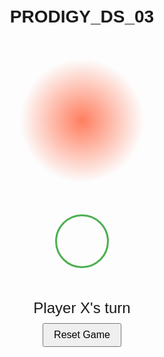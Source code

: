 # PRODIGY_DS_03
<!DOCTYPE html>
<html lang="en">
<head>
  <meta charset="UTF-8">
  <title>Fading Gradient Circle</title>
  <style>
    .gradient-circle {
      width: 200px;
      height: 200px;
      border-radius: 50%;
      background: radial-gradient(circle, #ff7e5f 0%, transparent 70%);
      margin: 50px auto;
    }
  </style>
</head>
<body>

  <div class="gradient-circle"></div>

</body>
</html>
<!DOCTYPE html>
<html lang="en">
<head>
  <meta charset="UTF-8">
  <title>Monoline Solution Icon</title>
  <style>
    .solution-icon {
      width: 80px;
      height: 80px;
      border: 3px solid #4CAF50;
      border-radius: 50%;
      position: relative;
      margin: 50px auto;
    }

    .solution-icon::after {
      content: "";
      position: absolute;
      left: 22px;
      top: 40px;
      width: 15px;
      height: 30px;
      border: solid #4CAF50;
      border-width: 0 3px 3px 0;
      transform: rotate(45deg);
    }
  </style>
</head>
<body>

  <div class="solution-icon"></div>

</body>
</html>
<!DOCTYPE html>
<html lang="en">
<head>
  <meta charset="UTF-8">
  <title>Tic-Tac-Toe</title>
  <style>
    body {
      font-family: Arial, sans-serif;
      text-align: center;
      margin-top: 50px;
    }

    #board {
      display: grid;
      grid-template-columns: repeat(3, 100px);
      grid-gap: 5px;
      justify-content: center;
      margin-bottom: 20px;
    }

    .cell {
      width: 100px;
      height: 100px;
      font-size: 48px;
      background-color: #f2f2f2;
      border: 2px solid #333;
      display: flex;
      align-items: center;
      justify-content: center;
      cursor: pointer;
    }

    #status {
      font-size: 24px;
      margin-bottom: 10px;
    }

    button {
      padding: 8px 16px;
      font-size: 16px;
    }
  </style>
</head>
<body>

  <div id="status">Player X's turn</div>
  <div id="board"></div>
  <button onclick="resetGame()">Reset Game</button>

  <script>
    const board = document.getElementById("board");
    const status = document.getElementById("status");
    let currentPlayer = "X";
    let cells = Array(9).fill(null);
    let gameActive = true;

    function renderBoard() {
      board.innerHTML = "";
      cells.forEach((value, index) => {
        const cell = document.createElement("div");
        cell.className = "cell";
        cell.textContent = value || "";
        cell.addEventListener("click", () => handleClick(index));
        board.appendChild(cell);
      });
    }

    function handleClick(index) {
      if (!gameActive || cells[index]) return;

      cells[index] = currentPlayer;
      renderBoard();
      if (checkWinner()) {
        status.textContent = `Player ${currentPlayer} wins!`;
        gameActive = false;
      } else if (cells.every(Boolean)) {
        status.textContent = "It's a draw!";
        gameActive = false;
      } else {
        currentPlayer = currentPlayer === "X" ? "O" : "X";
        status.textContent = `Player ${currentPlayer}'s turn`;
      }
    }

    function checkWinner() {
      const winPatterns = [
        [0,1,2], [3,4,5], [6,7,8], // rows
        [0,3,6], [1,4,7], [2,5,8], // columns
        [0,4,8], [2,4,6]           // diagonals
      ];

      return winPatterns.some(pattern => {
        const [a, b, c] = pattern;
        return cells[a] && cells[a] === cells[b] && cells[b] === cells[c];
      });
    }

    function resetGame() {
      currentPlayer = "X";
      cells = Array(9).fill(null);
      gameActive = true;
      status.textContent = "Player X's turn";
      renderBoard();
    }

    renderBoard();
  </script>

</body>
</html>

